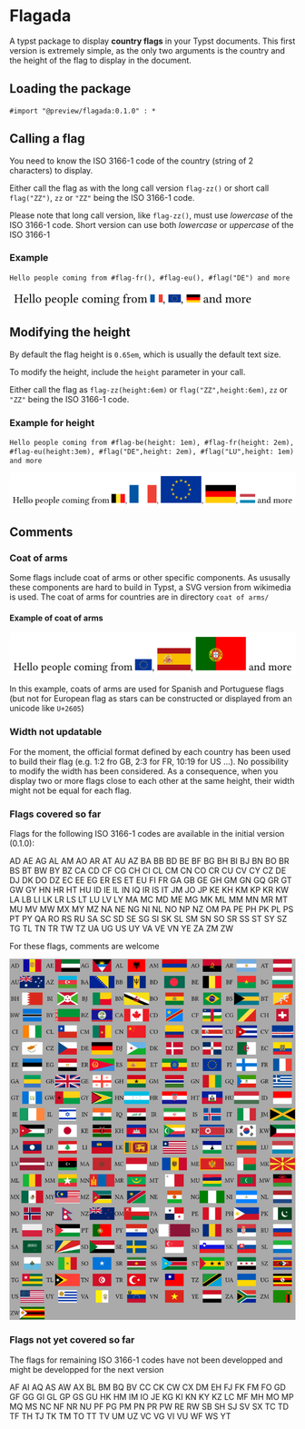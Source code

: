 # Flagada

A typst package to display **country flags** in your Typst documents. This first version is extremely simple, as the only two arguments is the country and the height of the flag to display in the document.

## Loading the package

```typst
#import "@preview/flagada:0.1.0" : *
```

## Calling a flag

You need to know the ISO 3166-1 code of the country (string of 2 characters) to display.

Either call the flag as with the long call version `flag-zz()` or short call `flag("ZZ")`,  `zz` or `"ZZ"` being the ISO 3166-1 code.

Please note that long call version, like `flag-zz()`, must use _lowercase_ of the ISO 3166-1 code. Short version can use both _lowercase_ or _uppercase_ of the ISO 3166-1

### Example

```typst
Hello people coming from #flag-fr(), #flag-eu(), #flag("DE") and more
```

![Hello people coming from France, Europe, Germany and more](doc/example_1.png)

## Modifying the height

By default the flag height is `0.65em`, which is usually the default text size.

To modify the height, include the `height` parameter in your call.

Either call the flag as `flag-zz(height:6em)` or `flag("ZZ",height:6em)`, `zz` or `"ZZ"` being the ISO 3166-1 code.

### Example for height

```typst
Hello people coming from #flag-be(height: 1em), #flag-fr(height: 2em), #flag-eu(height:3em), #flag("DE",height: 2em), #flag("LU",height: 1em) and more
```

![Hello people coming from Belgium, France, Europe, Germany, Luxembourg and more](doc/example_2.png)

## Comments

### Coat of arms

Some flags include coat of arms or other specific components. As ususally these components are hard to build in Typst, a SVG version from wikimedia is used. The coat of arms for countries are in directory `coat of arms/`

#### Example of coat of arms

![Hello people coming from Europe, Spain, Portugal and more](doc/example_3.png)

In this example, coats of arms are used for Spanish and Portuguese flags (but not for European flag as stars can be constructed or displayed from an unicode like `U+2605`)

### Width not updatable

For the moment, the official format defined by each country has been used to build their flag (e.g. 1:2 fro GB, 2:3 for FR, 10:19 for US ...). No possibility to modify the width has been considered. As a consequence, when you display two or more flags close to each other at the same height, their width might not be equal for each flag.

### Flags covered so far

Flags for the following ISO 3166-1 codes are available in the initial version (0.1.0):

AD AE AG AL AM AO AR AT AU AZ BA BB BD BE BF BG BH BI BJ BN BO BR BS BT BW BY BZ
CA CD CF CG CH CI CL CM CN CO CR CU CV CY CZ DE DJ DK DO DZ EC EE EG ER ES ET EU FI
FR GA GB GE GH GM GN GQ GR GT GW GY HN HR HT HU ID IE IL IN IQ IR IS IT JM JO JP KE
KH KM KP KR KW LA LB LI LK LR LS LT LU LV LY MA MC MD ME MG MK ML MM MN MR MT
MU MV MW MX MY MZ NA NE NG NI NL NO NP NZ OM PA PE PH PK PL PS PT PY QA RO RS RU
SA SC SD SE SG SI SK SL SM SN SO SR SS ST SY SZ TG TL TN TR TW TZ UA UG US UY VA VE VN YE ZA ZM ZW

For these flags, comments are welcome

![A list of flags](doc/example_4.png)

### Flags not yet covered so far

The flags for remaining ISO 3166-1 codes have not been developped and might be developped for the next version

AF AI AQ AS AW AX BL BM BQ BV CC CK CW CX DM EH FJ FK FM FO GD GF GG GI GL GP GS
GU HK HM IM IO JE KG KI KN KY KZ LC MF MH MO MP MQ MS NC NF NR NU PF PG PM PN
PR PW RE RW SB SH SJ SV SX TC TD TF TH TJ TK TM TO TT TV UM UZ VC VG VI VU WF WS
YT

